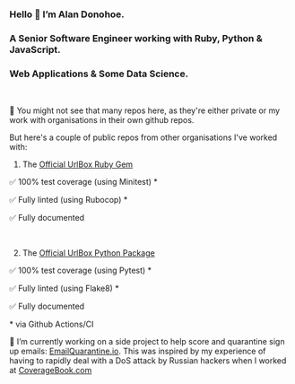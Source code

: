 ### Hello 👋 I’m Alan Donohoe.
### A Senior Software Engineer working with Ruby, Python & JavaScript.
### Web Applications & Some Data Science.
<br>

👀 You might not see that many repos here, as they're either private or my work with organisations in their own github repos.

But here's a couple of public repos from other organisations I've worked with:

1. The [Official UrlBox Ruby Gem](https://github.com/urlbox/urlbox-ruby)

  ✅ 100% test coverage (using Minitest) \*
  
  ✅ Fully linted (using Rubocop) \*
  
  ✅ Fully documented
  
  <br>
  
2. The [Official UrlBox Python Package](https://github.com/urlbox/urlbox-python)

  ✅ 100% test coverage (using Pytest) \*
  
  ✅ Fully linted (using Flake8) \*
  
  ✅ Fully documented
  
  \* via Github Actions/CI
  <br>

 🔧 I’m currently working on a side project to help score and quarantine sign up emails: [EmailQuarantine.io](https://emailquarantine.io/). 
 This was inspired by my experience of having to rapidly deal with a DoS attack by Russian hackers when I worked at [CoverageBook.com](https://coveragebook.com/)
 
 <!--
**AlanDonohoe/alandonohoe** is a ✨ _special_ ✨ repository because its `README.md` (this file) appears on your GitHub profile.

Here are some ideas to get you started:

- 🔭 I’m currently working on ...
- 🌱 I’m currently learning ...
- 👯 I’m looking to collaborate on ...
- 🤔 I’m looking for help with ...
- 💬 Ask me about ...
- 📫 How to reach me: ...
- 😄 Pronouns: ...
- ⚡ Fun fact: ...
-->
